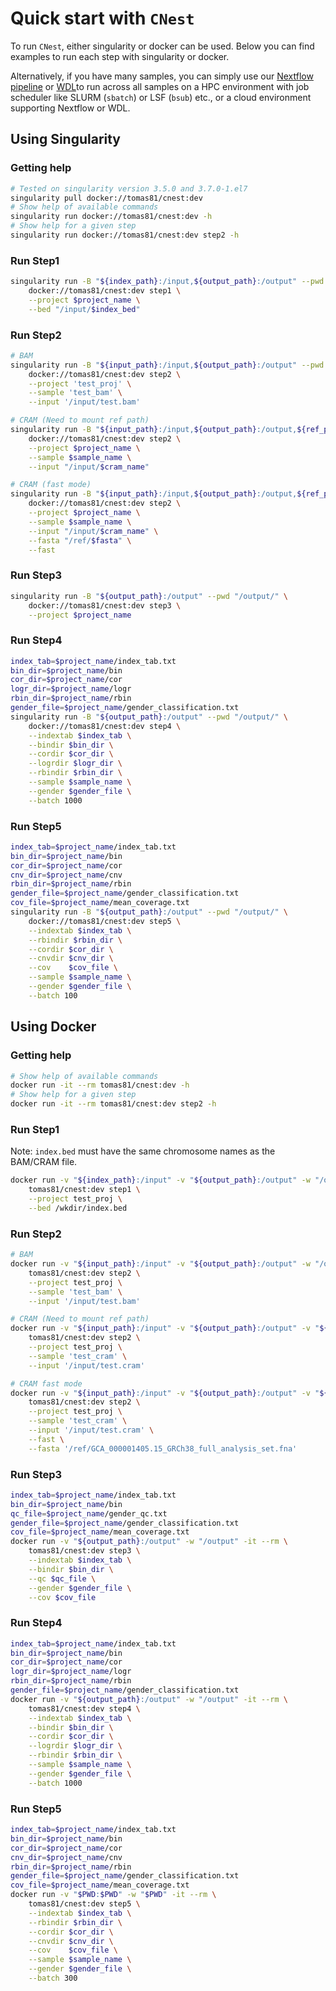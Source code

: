 # Quick start with `CNest` 

To run `CNest`, either singularity or docker can be used.
Below you can find examples to run each step with singularity or docker. 

Alternatively, if you have many samples, you can simply use our [Nextflow pipeline](https://github.com/smshuai/CNest-nf) or [WDL](https://github.com/tf2/CNest/cnest-wdl)to run across all samples on a HPC environment with job scheduler like SLURM (`sbatch`) or LSF (`bsub`) etc., or a cloud environment supporting Nextflow or WDL.

## Using Singularity
### Getting help
```bash
# Tested on singularity version 3.5.0 and 3.7.0-1.el7
singularity pull docker://tomas81/cnest:dev
# Show help of available commands
singularity run docker://tomas81/cnest:dev -h
# Show help for a given step
singularity run docker://tomas81/cnest:dev step2 -h
```

### Run Step1
```bash
singularity run -B "${index_path}:/input,${output_path}:/output" --pwd "/output/" \
    docker://tomas81/cnest:dev step1 \
    --project $project_name \
    --bed "/input/$index_bed"
```

### Run Step2
```bash
# BAM
singularity run -B "${input_path}:/input,${output_path}:/output" --pwd /output/ \
    docker://tomas81/cnest:dev step2 \
    --project 'test_proj' \
    --sample 'test_bam' \
    --input '/input/test.bam'

# CRAM (Need to mount ref path)
singularity run -B "${input_path}:/input,${output_path}:/output,${ref_path}:/ref" --pwd /output/ \
    docker://tomas81/cnest:dev step2 \
    --project $project_name \
    --sample $sample_name \
    --input "/input/$cram_name"

# CRAM (fast mode)
singularity run -B "${input_path}:/input,${output_path}:/output,${ref_path}:/ref" --pwd /output/ \
    docker://tomas81/cnest:dev step2 \
    --project $project_name \
    --sample $sample_name \
    --input "/input/$cram_name" \
    --fasta "/ref/$fasta" \
    --fast
```

### Run Step3
```bash
singularity run -B "${output_path}:/output" --pwd "/output/" \
    docker://tomas81/cnest:dev step3 \
    --project $project_name
```

### Run Step4
```bash
index_tab=$project_name/index_tab.txt
bin_dir=$project_name/bin
cor_dir=$project_name/cor
logr_dir=$project_name/logr
rbin_dir=$project_name/rbin
gender_file=$project_name/gender_classification.txt
singularity run -B "${output_path}:/output" --pwd "/output/" \
    docker://tomas81/cnest:dev step4 \
    --indextab $index_tab \
    --bindir $bin_dir \
    --cordir $cor_dir \
    --logrdir $logr_dir \
    --rbindir $rbin_dir \
    --sample $sample_name \
    --gender $gender_file \
    --batch 1000
```

### Run Step5
```bash
index_tab=$project_name/index_tab.txt
bin_dir=$project_name/bin
cor_dir=$project_name/cor
cnv_dir=$project_name/cnv
rbin_dir=$project_name/rbin
gender_file=$project_name/gender_classification.txt
cov_file=$project_name/mean_coverage.txt
singularity run -B "${output_path}:/output" --pwd "/output/" \
    docker://tomas81/cnest:dev step5 \
    --indextab $index_tab \
    --rbindir $rbin_dir \
    --cordir $cor_dir \
    --cnvdir $cnv_dir \
    --cov    $cov_file \
    --sample $sample_name \
    --gender $gender_file \
    --batch 100
```

## Using Docker
### Getting help
```bash
# Show help of available commands
docker run -it --rm tomas81/cnest:dev -h
# Show help for a given step
docker run -it --rm tomas81/cnest:dev step2 -h
```

### Run Step1
Note: `index.bed` must have the same chromosome names as the BAM/CRAM file.
```bash
docker run -v "${index_path}:/input" -v "${output_path}:/output" -w "/output" -it --rm \
    tomas81/cnest:dev step1 \
    --project test_proj \
    --bed /wkdir/index.bed
```

### Run Step2
```bash
# BAM
docker run -v "${input_path}:/input" -v "${output_path}:/output" -w "/output" -it --rm \
    tomas81/cnest:dev step2 \
    --project test_proj \
    --sample 'test_bam' \
    --input '/input/test.bam'

# CRAM (Need to mount ref path)
docker run -v "${input_path}:/input" -v "${output_path}:/output" -v "${ref_path}:/ref" -w "/output" -it --rm \
    tomas81/cnest:dev step2 \
    --project test_proj \
    --sample 'test_cram' \
    --input '/input/test.cram'

# CRAM fast mode
docker run -v "${input_path}:/input" -v "${output_path}:/output" -v "${ref_path}:/ref" -w "/output" -it --rm \
    tomas81/cnest:dev step2 \
    --project test_proj \
    --sample 'test_cram' \
    --input '/input/test.cram' \
    --fast \
    --fasta '/ref/GCA_000001405.15_GRCh38_full_analysis_set.fna'
```

### Run Step3
```bash
index_tab=$project_name/index_tab.txt
bin_dir=$project_name/bin
qc_file=$project_name/gender_qc.txt
gender_file=$project_name/gender_classification.txt
cov_file=$project_name/mean_coverage.txt
docker run -v "${output_path}:/output" -w "/output" -it --rm \
    tomas81/cnest:dev step3 \
    --indextab $index_tab \
    --bindir $bin_dir \
    --qc $qc_file \
    --gender $gender_file \
    --cov $cov_file
```

### Run Step4
```bash
index_tab=$project_name/index_tab.txt
bin_dir=$project_name/bin
cor_dir=$project_name/cor
logr_dir=$project_name/logr
rbin_dir=$project_name/rbin
gender_file=$project_name/gender_classification.txt
docker run -v "${output_path}:/output" -w "/output" -it --rm \
    tomas81/cnest:dev step4 \
    --indextab $index_tab \
    --bindir $bin_dir \
    --cordir $cor_dir \
    --logrdir $logr_dir \
    --rbindir $rbin_dir \
    --sample $sample_name \
    --gender $gender_file \
    --batch 1000
```

### Run Step5
```bash
index_tab=$project_name/index_tab.txt
bin_dir=$project_name/bin
cor_dir=$project_name/cor
cnv_dir=$project_name/cnv
rbin_dir=$project_name/rbin
gender_file=$project_name/gender_classification.txt
cov_file=$project_name/mean_coverage.txt
docker run -v "$PWD:$PWD" -w "$PWD" -it --rm \
    tomas81/cnest:dev step5 \
    --indextab $index_tab \
    --rbindir $rbin_dir \
    --cordir $cor_dir \
    --cnvdir $cnv_dir \
    --cov    $cov_file \
    --sample $sample_name \
    --gender $gender_file \
    --batch 300
```
